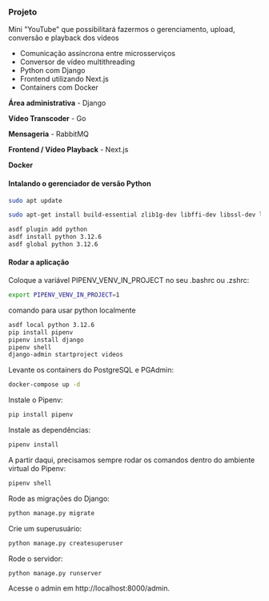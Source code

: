 ### Projeto

Mini "YouTube" que possibilitará fazermos o gerenciamento, upload, conversão e playback dos vídeos

- Comunicação assíncrona entre microsserviços
- Conversor de vídeo multithreading
- Python com Django
- Frontend utilizando Next.js
- Containers com Docker

**Área administrativa** - Django

**Vídeo Transcoder** - Go

**Mensageria** - RabbitMQ

**Frontend / Vídeo Playback** - Next.js

**Docker**

#### Intalando o gerenciador de versão Python

```bash
sudo apt update

sudo apt-get install build-essential zlib1g-dev libffi-dev libssl-dev libbz2-dev libreadline-dev libsqlite3-dev liblzma-dev

asdf plugin add python
asdf install python 3.12.6
asdf global python 3.12.6
```

#### Rodar a aplicação

Coloque a variável PIPENV_VENV_IN_PROJECT no seu .bashrc ou .zshrc:

```bash
export PIPENV_VENV_IN_PROJECT=1
```

comando para usar python localmente
```bash
asdf local python 3.12.6
pip install pipenv
pipenv install django
pipenv shell
django-admin startproject videos
```

Levante os containers do PostgreSQL e PGAdmin:

```bash
docker-compose up -d
```

Instale o Pipenv:

```bash
pip install pipenv
```

Instale as dependências:

```bash
pipenv install
```

A partir daqui, precisamos sempre rodar os comandos dentro do ambiente virtual do Pipenv:

```bash
pipenv shell
```

Rode as migrações do Django:

```bash
python manage.py migrate
```

Crie um superusuário:

```bash
python manage.py createsuperuser
```

Rode o servidor:

```bash
python manage.py runserver
```

Acesse o admin em http://localhost:8000/admin.
